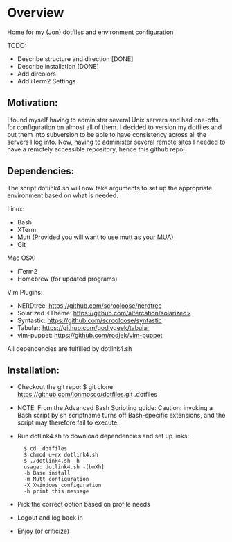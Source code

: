 Overview
===============================================================================

Home for my (Jon) dotfiles and environment configuration

TODO:
- Describe structure and direction [DONE]
- Describe installation [DONE]
- Add dircolors 
- Add iTerm2 Settings

Motivation:
-------------------------------------------------------------------------------

I found myself having to administer several Unix servers and had one-offs for 
configuration on almost all of them.  I decided to version my dotfiles and 
put them into subversion to be able to have consistency across all the servers
I log into.  Now, having to administer several remote sites I needed to have a 
remotely accessible repository, hence this github repo!  

Dependencies:
-------------------------------------------------------------------------------

The script dotlink4.sh will now take arguments to set up the appropriate 
environment based on what is needed.

Linux:
- Bash
- XTerm
- Mutt (Provided you will want to use mutt as your MUA)
- Git

Mac OSX: 
- iTerm2
- Homebrew (for updated programs)

Vim Plugins:
- NERDtree: <https://github.com/scrooloose/nerdtree>
- Solarized <Theme: https://github.com/altercation/solarized>
- Syntastic: <https://github.com/scrooloose/syntastic>
- Tabular: <https://github.com/godlygeek/tabular>
- vim-puppet: <https://github.com/rodjek/vim-puppet>

All dependencies are fulfilled by dotlink4.sh

Installation:
-------------------------------------------------------------------------------

- Checkout the git repo: $ git clone https://github.com/jonmosco/dotfiles.git .dotfiles
- NOTE: From the Advanced Bash Scripting guide:
  Caution: invoking a Bash script by sh scriptname turns off Bash-specific 
  extensions, and the script may therefore fail to execute. 
- Run dotlink4.sh to download dependencies and set up links:

        $ cd .dotfiles 
        $ chmod u+rx dotlink4.sh
        $ ./dotlink4.sh -h
        usage: dotlink4.sh -[bmXh]
        -b Base install
        -m Mutt configuration
        -X Xwindows configuration
        -h print this message

- Pick the correct option based on profile needs
- Logout and log back in
- Enjoy (or criticize) 

